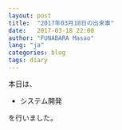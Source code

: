 ```yaml
---
layout: post
title:  "2017年03月18日の出来事"
date:   2017-03-18 22:00
author: "FUNABARA Masao"
lang: "ja"
categories: blog
tags: diary
---
```


本日は、

* システム開発

を行いました。
